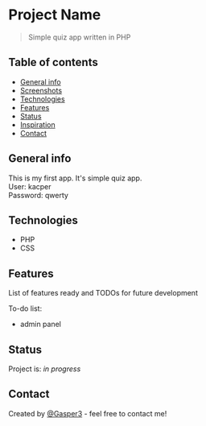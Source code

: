 # Project Name
> Simple quiz app written in PHP

## Table of contents
* [General info](#general-info)
* [Screenshots](#screenshots)
* [Technologies](#technologies)
* [Features](#features)
* [Status](#status)
* [Inspiration](#inspiration)
* [Contact](#contact)

## General info
This is my first app. It's simple quiz app.  
User: kacper  
Password: qwerty

## Technologies
* PHP
* CSS

## Features
List of features ready and TODOs for future development

To-do list:
* admin panel

## Status
Project is: _in progress_

## Contact
Created by [@Gasper3](https://github.com/Gasper3) - feel free to contact me!
